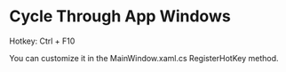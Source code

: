 # Cycle Through App Windows

Hotkey: Ctrl + F10

You can customize it in the MainWindow.xaml.cs RegisterHotKey method.
